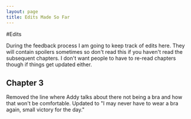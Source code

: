 ```yaml
---
layout: page
title: Edits Made So Far
---
```

#Edits 

During the feedback process I am going to keep track of edits here. They will contain spoilers sometimes so don't read this if you haven't read the subsequent chapters. I don't want people to have to re-read chapters though if things get updated either.

## Chapter 3
Removed the line where Addy talks about there not being a bra and how that won't be comfortable. Updated to "I may never have to wear a bra again, small victory for the day."




